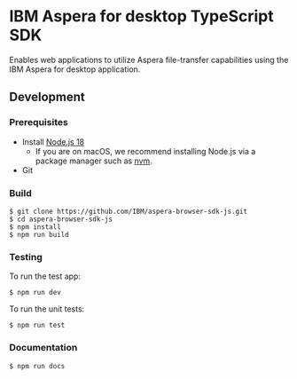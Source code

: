 # IBM Aspera for desktop TypeScript SDK

Enables web applications to utilize Aspera file-transfer capabilities using the IBM Aspera for desktop application.

## Development

### Prerequisites

* Install [Node.js 18](https://nodejs.org/en/download/)
  - If you are on macOS, we recommend installing Node.js via a package manager such as [nvm](https://github.com/nvm-sh/nvm).
* Git

### Build

```shell
$ git clone https://github.com/IBM/aspera-browser-sdk-js.git
$ cd aspera-browser-sdk-js
$ npm install
$ npm run build
```

### Testing

To run the test app:
```shell
$ npm run dev
```

To run the unit tests:
```shell
$ npm run test
```

### Documentation

```shell
$ npm run docs
```
